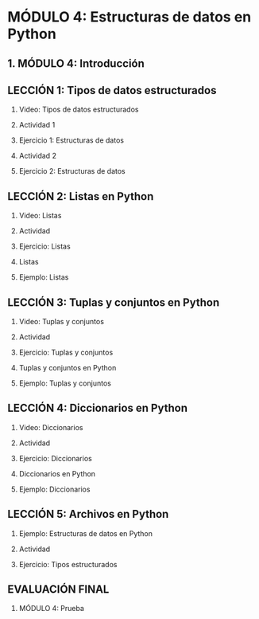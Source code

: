 # MÓDULO 4: Estructuras de datos en Python

## 1. MÓDULO 4: Introducción

## LECCIÓN 1: Tipos de datos estructurados

1. Video: Tipos de datos estructurados

2. Actividad 1

3. Ejercicio 1: Estructuras de datos

4. Actividad 2

5. Ejercicio 2: Estructuras de datos

## LECCIÓN 2: Listas en Python

1. Video: Listas

2. Actividad

3. Ejercicio: Listas

4. Listas

5. Ejemplo: Listas

## LECCIÓN 3: Tuplas y conjuntos en Python

1. Video: Tuplas y conjuntos

2. Actividad

3. Ejercicio: Tuplas y conjuntos

4. Tuplas y conjuntos en Python

5. Ejemplo: Tuplas y conjuntos

## LECCIÓN 4: Diccionarios en Python

1. Video: Diccionarios

2. Actividad

3. Ejercicio: Diccionarios

4. Diccionarios en Python

5. Ejemplo: Diccionarios

## LECCIÓN 5: Archivos en Python

1. Ejemplo: Estructuras de datos en Python

2. Actividad

3. Ejercicio: Tipos estructurados

## EVALUACIÓN FINAL

1. MÓDULO 4: Prueba

